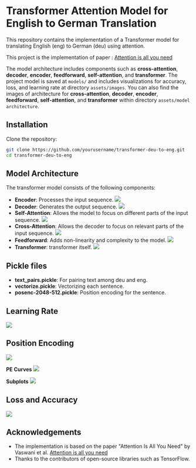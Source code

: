 # Transformer Attention Model for English to German Translation

This repository contains the implementation of a Transformer model for translating English (eng) to German (deu) using attention. 

This project is the implementation of paper : [Attention is all you need](https://arxiv.org/abs/1706.03762)

The model architecture includes components such as **cross-attention**, **decoder**, **encoder**, **feedforward**, **self-attention**, and **transformer**. 
The project model is saved at `models/` and includes visualizations for accuracy, loss, and learning rate at directory `assets/images`.
You can also find the images of architecture for **cross-attention**, **decoder**, **encoder**, **feedforward**, **self-attention**, and **transformer** within directory `assets/model architecture`.

## Installation

Clone the repository:
   ```bash
   git clone https://github.com/yourusername/transformer-deu-to-eng.git
   cd transformer-deu-to-eng
   ```

## Model Architecture
The transformer model consists of the following components:

- **Encoder**: Processes the input sequence.
![](https://github.com/kanish-h-h/Transformer-due-eng/blob/main/assets/model%20architecture/encoder.png)
- **Decoder**: Generates the output sequence.
![](https://github.com/kanish-h-h/Transformer-due-eng/blob/main/assets/model%20architecture/decoder.png)
- **Self-Attention**: Allows the model to focus on different parts of the input sequence.
![](https://github.com/kanish-h-h/Transformer-due-eng/blob/main/assets/model%20architecture/self-attention.png)
- **Cross-Attention**: Allows the decoder to focus on relevant parts of the input sequence.
![](https://github.com/kanish-h-h/Transformer-due-eng/blob/main/assets/model%20architecture/cross-attention.png)
- **Feedforward**: Adds non-linearity and complexity to the model.
![](https://github.com/kanish-h-h/Transformer-due-eng/blob/main/assets/model%20architecture/feedforward.png)
- **Transformer**: transformer itself.
![](https://github.com/kanish-h-h/Transformer-due-eng/blob/main/assets/model%20architecture/transformer.png)

## Pickle files

- **text_pairs.pickle**: For pairing text among deu and eng. 
- **vectorize.pickle**: Vectorizing each sentence.
- **posenc-2048-512.pickle**: Position encoding for the sentence.

## Learning Rate
![](https://github.com/kanish-h-h/Transformer-due-eng/blob/main/assets/images/Learning%20Rate.png)

## Position Encoding
![](https://github.com/kanish-h-h/Transformer-due-eng/blob/main/assets/images/Positional%20Encoding.png)

**PE Curves**
![](https://github.com/kanish-h-h/Transformer-due-eng/blob/main/assets/images/Positional%20Encoding%20Curves.png)

**Subplots**
![](https://github.com/kanish-h-h/Transformer-due-eng/blob/main/assets/images/Positional%20Encoding%20subplots.png)

## Loss and Accuracy
![](https://github.com/kanish-h-h/Transformer-due-eng/blob/main/assets/images/Loss%20and%20Accuracy.png)

## Acknowledgements

- The implementation is based on the paper "Attention Is All You Need" by Vaswani et al. [Attention is all you need](https://arxiv.org/abs/1706.03762)
- Thanks to the contributors of open-source libraries such as TensorFlow. 
